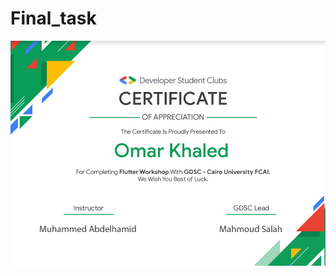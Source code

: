# Final_task
![alt text](https://github.com/OmarKhaledm21/Final_task/blob/main/Screenshot%20(423).png)

